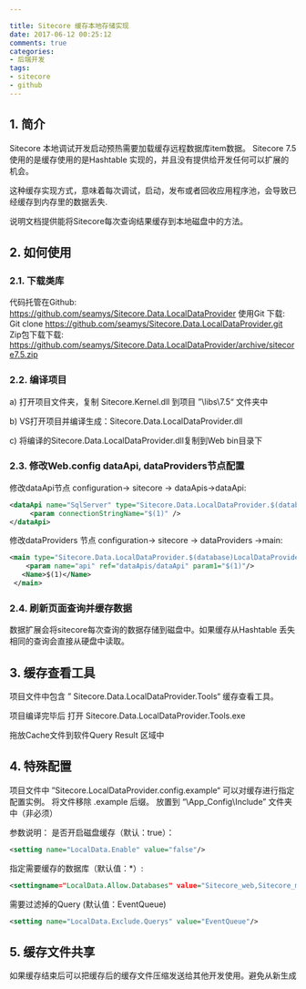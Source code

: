 ```yaml
---

title: Sitecore 缓存本地存储实现
date: 2017-06-12 00:25:12
comments: true
categories: 
- 后端开发
tags:
- sitecore
- github
---
```



## 1.	简介
Sitecore 本地调试开发启动预热需要加载缓存远程数据库item数据。 Sitecore 7.5 使用的是缓存使用的是Hashtable 实现的，并且没有提供给开发任何可以扩展的机会。
 
这种缓存实现方式，意味着每次调试，启动，发布或者回收应用程序池，会导致已经缓存到内存里的数据丢失.

说明文档提供能将Sitecore每次查询结果缓存到本地磁盘中的方法。
## 2.	如何使用
### 2.1.	下载类库
代码托管在Github:
https://github.com/seamys/Sitecore.Data.LocalDataProvider
使用Git 下载:
Git clone https://github.com/seamys/Sitecore.Data.LocalDataProvider.git
Zip包下载下载:
https://github.com/seamys/Sitecore.Data.LocalDataProvider/archive/sitecore7.5.zip
 
### 2.2.	编译项目
a)	打开项目文件夹，复制 Sitecore.Kernel.dll 到项目 ”\libs\7.5“ 文件夹中

b)	VS打开项目并编译生成：Sitecore.Data.LocalDataProvider.dll

c)	将编译的Sitecore.Data.LocalDataProvider.dll复制到Web bin目录下

### 2.3.	修改Web.config dataApi, dataProviders节点配置
修改dataApi节点 configuration-> sitecore -> dataApis->dataApi:

``` xml
<dataApi name="SqlServer" type="Sitecore.Data.LocalDataProvider.$(database)LocalDataApi, Sitecore.Data.LocalDataProvider">
     <param connectionStringName="$(1)" />
</dataApi>

```

修改dataProviders 节点 configuration-> sitecore -> dataProviders ->main:

``` xml
<main type="Sitecore.Data.LocalDataProvider.$(database)LocalDataProvider, Sitecore.Data.LocalDataProvider">
	<param name="api" ref="dataApis/dataApi" param1="$(1)"/>
   <Name>$(1)</Name>
 </main>

```
### 2.4.	刷新页面查询并缓存数据
数据扩展会将sitecore每次查询的数据存储到磁盘中。如果缓存从Hashtable 丢失相同的查询会直接从硬盘中读取。
## 3.	缓存查看工具
项目文件中包含 ” Sitecore.Data.LocalDataProvider.Tools“ 缓存查看工具。

项目编译完毕后 打开 Sitecore.Data.LocalDataProvider.Tools.exe 

 

拖放Cache文件到软件Query Result 区域中

 
## 4.	特殊配置
项目文件中 ”Sitecore.LocalDataProvider.config.example“ 可以对缓存进行指定配置实例。
将文件移除 .example 后缀。 放置到 “\App_Config\Include” 文件夹中（非必须）

参数说明：
是否开启磁盘缓存（默认：true）：
``` xml
<setting name="LocalData.Enable" value="false"/>
```
指定需要缓存的数据库（默认值：*）:
``` xml
<settingname="LocalData.Allow.Databases" value="Sitecore_web,Sitecore_master"/>
```

需要过滤掉的Query (默认值：EventQueue)
``` xml
<setting name="LocalData.Exclude.Querys" value="EventQueue"/>
```
## 5.	缓存文件共享
如果缓存结束后可以把缓存后的缓存文件压缩发送给其他开发使用。避免从新生成
